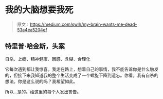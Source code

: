 # 我的大脑想要我死

> 原文：<https://medium.com/swlh/my-brain-wants-me-dead-53a4ea5204ef>

## 特里普·哈金斯，头案

自杀、上瘾、精神健康、困惑、含糊、合理化

它每次遇到都让我惊喜。我走在路上，想着自己的事情，我不能告诉你是什么触发的，但接下来我知道我的整个生活变成了一个螺旋下降到遗忘。你看，我有自杀的想法。你是这么说的吗？我希望如此。

所以…是的。给这里的每个人发出警告。